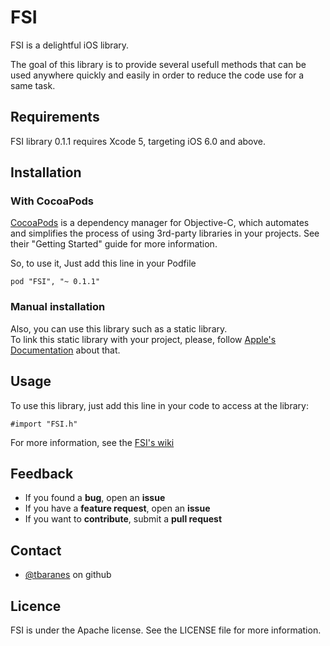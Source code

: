 FSI
===

FSI is a delightful iOS library.

The goal of this library is to provide several usefull methods that can be used anywhere quickly and easily in order to reduce the code use for a same task. 

Requirements
------

FSI library 0.1.1 requires Xcode 5, targeting iOS 6.0 and above.

Installation 
------

### With CocoaPods ###

[CocoaPods](http://cocoapods.org/) is a dependency manager for Objective-C, which automates and simplifies the process of using 3rd-party libraries in your projects. See their "Getting Started" guide for more information.

So, to use it, Just add this line in your Podfile
```
pod "FSI", "~ 0.1.1"
```

### Manual installation ###

Also, you can use this library such as a static library.  
To link this static library with your project, please, follow [Apple's Documentation](https://developer.apple.com/LIBRARY/IOS/technotes/iOSStaticLibraries/Articles/configuration.html#//apple_ref/doc/uid/TP40012554-CH3-SW1) about that.

Usage
------

To use this library, just add this line in your code to access at the library:
```
#import "FSI.h"
```

For more information, see the [FSI's wiki](wikihttps://github.com/tbaranes/FSI/wiki) 

Feedback
------

  * If you found a **bug**, open an **issue**
  * If you have a **feature request**, open an **issue**
  * If you want to **contribute**, submit a **pull request**

Contact
------

* [@tbaranes](https://github.com/tbaranes/) on github

Licence
------

FSI is under the Apache license. See the LICENSE file for more information.
